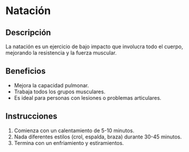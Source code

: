 # Natación

## Descripción
La natación es un ejercicio de bajo impacto que involucra todo el cuerpo, mejorando la resistencia y la fuerza muscular.

## Beneficios
- Mejora la capacidad pulmonar.
- Trabaja todos los grupos musculares.
- Es ideal para personas con lesiones o problemas articulares.

## Instrucciones
1. Comienza con un calentamiento de 5-10 minutos.
2. Nada diferentes estilos (crol, espalda, braza) durante 30-45 minutos.
3. Termina con un enfriamiento y estiramientos.
